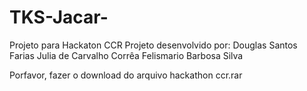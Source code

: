 # TKS-Jacar-
Projeto para Hackaton CCR
Projeto desenvolvido por:
Douglas Santos Farias
Julia de Carvalho Corrêa
Felismario Barbosa Silva


Porfavor, fazer o download do arquivo hackathon ccr.rar
